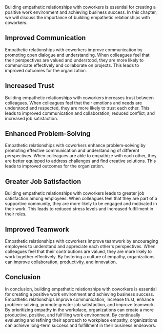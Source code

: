 
Building empathetic relationships with coworkers is essential for creating a positive work environment and achieving business success. In this chapter, we will discuss the importance of building empathetic relationships with coworkers.

Improved Communication
----------------------

Empathetic relationships with coworkers improve communication by promoting open dialogue and understanding. When colleagues feel that their perspectives are valued and understood, they are more likely to communicate effectively and collaborate on projects. This leads to improved outcomes for the organization.

Increased Trust
---------------

Building empathetic relationships with coworkers increases trust between colleagues. When colleagues feel that their emotions and needs are understood and respected, they are more likely to trust each other. This leads to improved communication and collaboration, reduced conflict, and increased job satisfaction.

Enhanced Problem-Solving
------------------------

Empathetic relationships with coworkers enhance problem-solving by promoting effective communication and understanding of different perspectives. When colleagues are able to empathize with each other, they are better equipped to address challenges and find creative solutions. This leads to improved outcomes for the organization.

Greater Job Satisfaction
------------------------

Building empathetic relationships with coworkers leads to greater job satisfaction among employees. When colleagues feel that they are part of a supportive community, they are more likely to be engaged and motivated in their work. This leads to reduced stress levels and increased fulfillment in their roles.

Improved Teamwork
-----------------

Empathetic relationships with coworkers improve teamwork by encouraging employees to understand and appreciate each other's perspectives. When colleagues feel that their contributions are valued, they are more likely to work together effectively. By fostering a culture of empathy, organizations can improve collaboration, productivity, and innovation.

Conclusion
----------

In conclusion, building empathetic relationships with coworkers is essential for creating a positive work environment and achieving business success. Empathetic relationships improve communication, increase trust, enhance problem-solving, promote greater job satisfaction, and improve teamwork. By prioritizing empathy in the workplace, organizations can create a more productive, positive, and fulfilling work environment. By continually evaluating and refining their approach to workplace empathy, organizations can achieve long-term success and fulfillment in their business endeavors.
